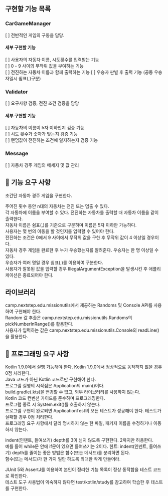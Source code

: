 ## 구현할 기능 목록

### CarGameManager  
[ ] 전반적인 게임의 구동을 담당.
#### 세부 구현할 기능
[ ] 사용자의 자동차 이름, 시도횟수를 입력받는 기능  
[ ] 0 - 9 사이의 무작위 값을 부여하는 기능   
[ ] 전진하는 자동차 이름과 함께 출력하는 기능
[ ] 우승자 판별 후 출력 기능 (공동 우승자일시 쉼표(,)구분)
### Validator
[ ] 요구사항 검증, 전진 조건 검증을 담당  
#### 세부 구현할 기능
[ ] 자동차의 이름이 5자 이하인지 검증 기능  
[ ] 시도 횟수가 숫자가 맞는지 검증 기능  
[ ] 랜덤값이 전진하는 조건에 일지하는지 검증 기능 

### Message
[ ] 자동차 경주 게임의 메세지 및 값 관리

## 🚀 기능 요구 사항
초간단 자동차 경주 게임을 구현한다.  

주어진 횟수 동안 n대의 자동차는 전진 또는 멈출 수 있다.  
각 자동차에 이름을 부여할 수 있다. 전진하는 자동차를 출력할 때 자동차 이름을 같이 출력한다.  
자동차 이름은 쉼표(,)를 기준으로 구분하며 이름은 5자 이하만 가능하다.  
사용자는 몇 번의 이동을 할 것인지를 입력할 수 있어야 한다.  
전진하는 조건은 0에서 9 사이에서 무작위 값을 구한 후 무작위 값이 4 이상일 경우이다.  
자동차 경주 게임을 완료한 후 누가 우승했는지를 알려준다. 우승자는 한 명 이상일 수 있다.  
우승자가 여러 명일 경우 쉼표(,)를 이용하여 구분한다.  
사용자가 잘못된 값을 입력할 경우 IllegalArgumentException을 발생시킨 후 애플리케이션은 종료되어야 한다.  

## 라이브러리  
camp.nextstep.edu.missionutils에서 제공하는 Randoms 및 Console API를 사용하여 구현해야 한다.  
Random 값 추출은 camp.nextstep.edu.missionutils.Randoms의 pickNumberInRange()를 활용한다.  
사용자가 입력하는 값은 camp.nextstep.edu.missionutils.Console의 readLine()을 활용한다.  

## 🎯 프로그래밍 요구 사항
Kotlin 1.9.0에서 실행 가능해야 한다. Kotlin 1.9.0에서 정상적으로 동작하지 않을 경우 0점 처리한다.  
Java 코드가 아닌 Kotlin 코드로만 구현해야 한다.  
프로그램 실행의 시작점은 Application의 main()이다.  
build.gradle(.kts)을 변경할 수 없고, 외부 라이브러리를 사용하지 않는다.  
Kotlin 코드 컨벤션 가이드를 준수하며 프로그래밍한다.  
프로그램 종료 시 System.exit()를 호출하지 않는다.  
프로그램 구현이 완료되면 ApplicationTest의 모든 테스트가 성공해야 한다. 테스트가 실패할 경우 0점 처리한다.  
프로그래밍 요구 사항에서 달리 명시하지 않는 한 파일, 패키지 이름을 수정하거나 이동하지 않는다.  

indent(인덴트, 들여쓰기) depth를 3이 넘지 않도록 구현한다. 2까지만 허용한다.   
예를 들어 while문 안에 if문이 있으면 들여쓰기는 2이다. 힌트: indent(인덴트, 들여쓰기) depth를 줄이는 좋은 방법은 함수(또는 메서드)를 분리하면 된다.  
함수(또는 메서드)가 한 가지 일만 하도록 최대한 작게 만들어라.  

JUnit 5와 AssertJ를 이용하여 본인이 정리한 기능 목록이 정상 동작함을 테스트 코드로 확인한다.  
테스트 도구 사용법이 익숙하지 않다면 test/kotlin/study를 참고하여 학습한 후 테스트를 구현한다.  